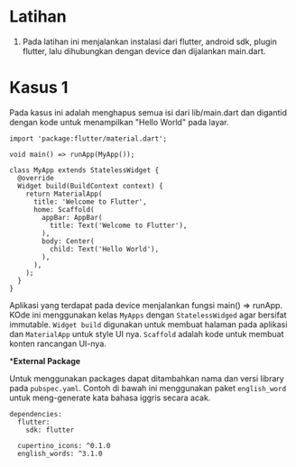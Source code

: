 # Latihan

1. Pada latihan ini menjalankan instalasi dari flutter, android sdk, plugin flutter, lalu dihubungkan dengan device dan dijalankan main.dart.

 # Kasus 1

Pada kasus ini adalah menghapus semua isi dari lib/main.dart dan digantid dengan kode untuk menampilkan "Hello World" pada layar.

```
import 'package:flutter/material.dart';

void main() => runApp(MyApp());

class MyApp extends StatelessWidget {
  @override
  Widget build(BuildContext context) {
    return MaterialApp(
      title: 'Welcome to Flutter',
      home: Scaffold(
        appBar: AppBar(
          title: Text('Welcome to Flutter'),
        ),
        body: Center(
          child: Text('Hello World'),
        ),
      ),
    );
  }
}
```

Aplikasi yang terdapat pada device menjalankan fungsi main() => runApp. KOde ini menggunakan kelas `MyApps` dengan `StatelessWidged` agar bersifat immutable. `Widget build` digunakan untuk membuat halaman pada aplikasi dan `MaterialApp` untuk style UI nya. `Scaffold` adalah kode untuk membuat konten rancangan UI-nya.

***External Package**

Untuk menggunakan packages dapat ditambahkan nama dan versi library pada `pubspec.yaml`. Contoh di bawah ini menggunakan paket `english_word` untuk meng-generate kata bahasa iggris secara acak. 

```
dependencies:
  flutter:
    sdk: flutter

  cupertino_icons: ^0.1.0
  english_words: ^3.1.0
  ```